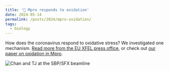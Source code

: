 ```yaml
---
title: '🦠 Mpro responds to oxidation'
date: 2024-05-14
permalink: /posts/2024/mpro-oxidation/
tags:
  - biology
---
```


How does the coronavirus respond to oxidative stress? We investigated one mechanism. [Read more from the EU XFEL press office](https://www.xfel.eu/news_and_events/news/index_eng.html?openDirectAnchor=2358&two_columns=0), or check out [our paper on oxidation in Mpro](https://www.nature.com/articles/s41467-024-48109-3).

![Chan and TJ at the SBP/SFX beamline](https://tjlane.github.io/files/tj_and_chan_covid.jpg)
